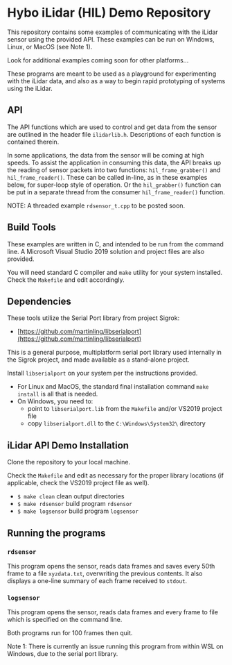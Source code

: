 # Hybo iLidar (HIL) Demo Repository

This repository contains some examples of communicating with the iLidar
sensor using the provided API.  These examples can be run on Windows,
Linux, or MacOS (see Note 1).

Look for additional examples coming soon for other platforms...

These programs are meant to be used as a playground for experimenting
with the iLidar data, and also as a way to begin rapid prototyping of
systems using the iLidar.

## API

The API functions which are used to control and get data from the sensor
are outlined in the header file `ilidarlib.h`.  Descriptions of each
function is contained therein.

In some applications, the data from the sensor will be coming at high
speeds.  To assist the application in consuming this data, the API
breaks up the reading of sensor packets into two functions:
`hil_frame_grabber()` and `hil_frame_reader()`.  These can be called
in-line, as in these examples below, for super-loop style of operation.
Or the `hil_grabber()` function can be put in a separate thread
from the consumer `hil_frame_reader()` function.

NOTE: A threaded example `rdsensor_t.cpp` to be posted soon.


## Build Tools

These examples are written in C, and intended to be run from the command
line.  A Microsoft Visual Studio 2019 solution and project files are also provided.

You will need standard C compiler and `make` utility for your system installed.  
Check the `Makefile` and edit accordingly.

## Dependencies

These tools utilize the Serial Port library from project Sigrok:

* [https://github.com/martinling/libserialport](https://github.com/martinling/libserialport)

This is a general purpose, multiplatform serial port library used
internally in the Sigrok project, and made available as a stand-alone
project.

Install `libserialport` on your system per the instructions provided.

* For Linux and MacOS, the standard final installation command `make install` is all that is needed.
* On Windows, you need to:
    - point to `libserialport.lib` from the `Makefile` and/or VS2019 project file
    - copy `libserialport.dll` to the `C:\Windows\System32\` directory


## iLidar API Demo Installation

Clone the repository to your local machine.

Check the `Makefile` and edit as necessary for the proper library locations
(if applicable, check the VS2019 project file as well).

*  `$ make clean`   clean output directories
*  `$ make rdsensor`  build program `rdsensor`
*  `$ make logsensor` build program `logsensor`

## Running the programs

### `rdsensor`

This program opens the sensor, reads data frames and saves every 50th
frame to a file `xyzdata.txt`, overwriting the previous contents.  It
also displays a one-line summary of each frame received to `stdout`.


### `logsensor`

This program opens the sensor, reads data frames and every frame to file
which is specified on the command line.

Both programs run for 100 frames then quit.





Note 1:  There is currently an issue running this program from within
WSL on Windows, due to the serial port library.  
